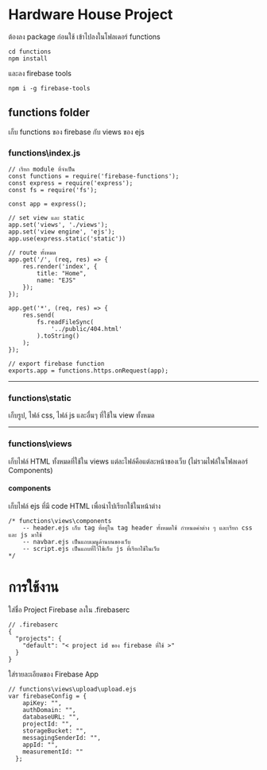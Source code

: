 # Hardware House Project

ต้องลง package ก่อนใช้ เข้าไปลงในโฟลเดอร์ functions
```
cd functions
npm install
```
และลง firebase tools
```
npm i -g firebase-tools
```
## functions folder
เก็บ functions ของ firebase กับ views ของ ejs 
### functions\index.js
``` 
// เรียก module ที่จำเป็น
const functions = require('firebase-functions');
const express = require('express');
const fs = require('fs');

const app = express();

// set view และ static
app.set('views', './views');
app.set('view engine', 'ejs');
app.use(express.static('static'))

// route ทั้งหมด
app.get('/', (req, res) => {
    res.render('index', {
        title: "Home",
        name: "EJS"
    });
});

app.get('*', (req, res) => {
    res.send(
        fs.readFileSync(
            '../public/404.html'
        ).toString()
    );
});

// export firebase function
exports.app = functions.https.onRequest(app);
```
***
### functions\static
เก็บรูป, ไฟล์ css, ไฟล์ js และอื่นๆ ที่ใช้ใน view ทั้งหมด
***
### functions\views
เก็บไฟล์ HTML ทั้งหมดที่ใช้ใน views แต่ละไฟล์คือแต่ละหน้าของเว็บ (ไม่รวมไฟล์ในโฟลเดอร์ Components)

#### components
เก็บไฟล์ ejs ที่มี code HTML เพื่อนำไปเรียกใช้ในหน้าต่าง
```
/* functions\views\components
    -- header.ejs เก็บ tag ที่อยู่ใน tag header ทั้งหมดใช้ กำหนดค่าต่าง ๆ และเรียก css และ js มาใช้
    -- navbar.ejs เป็นแถบเมนูด้านบนของเว็บ
    -- script.ejs เป็นแถบที่ไว้ใช้เก็บ js ที่เรียกใช้ในเว็บ
*/
```
# การใช้งาน
ใส่ชื่อ Project Firebase ลงใน .firebaserc
```
// .firebaserc
{
  "projects": {
    "default": "< project id ของ firebase ที่ใช้ >"
  }
}
```
ใส่รายละเอียดของ Firebase App

```
// functions\views\upload\upload.ejs
var firebaseConfig = {
    apiKey: "",
    authDomain: "",
    databaseURL: "",
    projectId: "",
    storageBucket: "",
    messagingSenderId: "",
    appId: "",
    measurementId: ""
  };
```
